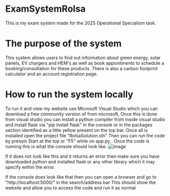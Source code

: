 # ExamSystemRolsa

This is my exam system made for the 2025 Operational Specialism task. 
# The purpose of the system
This system allows users to find out information about green energy, solar panels, EV chargers and HEM's as well as book appointments 
to schedule a booking/consultation for these products. There is also a carbon footprint calculator and an account registration page. 

# How to run the system locally
To run it and view my website use Microsoft Visual Studio which you can download a free community version of from microsoft, Once this is done
from visual studio you can install a python compiler from inside visual studio and install flask via "pip install flask" in the console or in the packages section identified as a little yellow present on the
 top bar. Once all is installed open the project file "RolsaSolution.sln" 
Then you can run the code by pressin Start at the top or "F5" while on app.py . Once the code is running this is what the console should look like.
![image](https://github.com/user-attachments/assets/d3084d52-aca8-4a23-ac46-499498a8acf2)

If it does not look like this and it returns an error then make sure you have downloaded python and installed flask or any other library which it may specify within the error.

If the console does look like that then you can open a browser and go to "http://localhost:5000/" in the search/address bar
This should show the website and allow you to access the code and run it as normal

